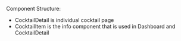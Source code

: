 Component Structure:
- CocktailDetail is individual cocktail page
- CocktailItem is the info component that is used in Dashboard and CocktailDetail